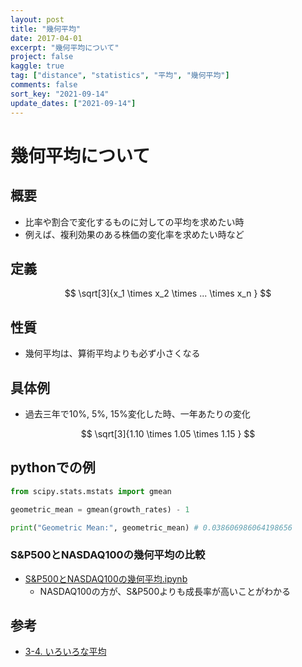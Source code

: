 ```yaml
---
layout: post
title: "幾何平均"
date: 2017-04-01
excerpt: "幾何平均について"
project: false
kaggle: true
tag: ["distance", "statistics", "平均", "幾何平均"]
comments: false
sort_key: "2021-09-14"
update_dates: ["2021-09-14"]
---
```


# 幾何平均について

## 概要
 - 比率や割合で変化するものに対しての平均を求めたい時
 - 例えば、複利効果のある株価の変化率を求めたい時など

## 定義

$$
\sqrt[3]{x_1 \times x_2 \times ... \times x_n }
$$

## 性質
 - 幾何平均は、算術平均よりも必ず小さくなる

## 具体例
 - 過去三年で10%, 5%, 15%変化した時、一年あたりの変化

$$
\sqrt[3]{1.10 \times 1.05 \times 1.15 }
$$

## pythonでの例

```python
from scipy.stats.mstats import gmean

geometric_mean = gmean(growth_rates) - 1

print("Geometric Mean:", geometric_mean) # 0.038606986064198656
```

### S&P500とNASDAQ100の幾何平均の比較
 - [S&P500とNASDAQ100の幾何平均.ipynb](https://colab.research.google.com/drive/1SB0m0SSXecTsrPwCcUEJE2CM6yJZf2S0?usp=sharing)
   - NASDAQ100の方が、S&P500よりも成長率が高いことがわかる

## 参考
 - [3-4. いろいろな平均](https://bellcurve.jp/statistics/course/4324.html)
